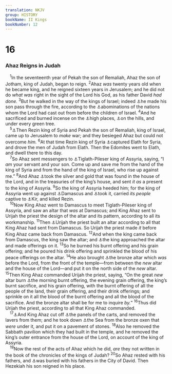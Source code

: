 ```yaml
---
translation: NKJV
group: HISTORY
bookName: II Kings 
bookNumber: 12
---
```


<div class="title"><h1>16</h1><h3>Ahaz Reigns in Judah</h3></div>
<span class="verse 2vua_16_1"> <sup>1</sup>In the seventeenth year of Pekah the son of Remaliah, Ahaz the son of Jotham, king of Judah, began to reign. </span>
<span class="verse 2vua_16_2"><sup>2</sup>Ahaz <i>was</i> twenty years old when he became king, and he reigned sixteen years in Jerusalem; and he did not do <i>what</i> <i>was</i> right in the sight of the Lord his God, as his father David <i>had</i> <i>done.</i></span>
<span class="verse 2vua_16_3"><sup>3</sup>But he walked in the way of the kings of Israel; indeed <a data-toggle="tooltip" data-placement="bottom" title="(Lev. 18:21); 2 Kin. 17:17; 2 Chr. 28:3; Ps. 106:37, 38; Is. 1:1">⚓</a>he made his son pass through the fire, according to the <a data-toggle="tooltip" data-placement="bottom" title="(Deut. 12:31); 2 Kin. 21:2, 11">⚓</a>abominations of the nations whom the Lord had cast out from before the children of Israel. </span>
<span class="verse 2vua_16_4"><sup>4</sup>And he sacrificed and burned incense on the <a data-toggle="tooltip" data-placement="bottom" title="2 Kin. 15:34, 35">⚓</a>high places, <a data-toggle="tooltip" data-placement="bottom" title="(Deut. 12:2); 1 Kin. 14:23">⚓</a>on the hills, and under every green tree.<br/></span>
<span class="verse 2vua_16_5"> <sup>5</sup><a data-toggle="tooltip" data-placement="bottom" title="2 Kin. 15:37; Is. 7:1, 4">⚓</a>Then Rezin king of Syria and Pekah the son of Remaliah, king of Israel, came up to Jerusalem to <i>make</i> war; and they besieged Ahaz but could not overcome <i>him.</i></span>
<span class="verse 2vua_16_6"><sup>6</sup>At that time Rezin king of Syria <a data-toggle="tooltip" data-placement="bottom" title="2 Kin. 14:22; 2 Chr. 26:2">⚓</a>captured Elath for Syria, and drove the men of Judah from Elath. Then the Edomites went to Elath, and dwell there to this day.<br/></span>
<span class="verse 2vua_16_7"> <sup>7</sup>So Ahaz sent messengers to <a data-toggle="tooltip" data-placement="bottom" title="2 Kin. 15:29; 1 Chr. 5:26; 2 Chr. 28:20">⚓</a>Tiglath-Pileser king of Assyria, saying, “I <i>am</i> your servant and your son. Come up and save me from the hand of the king of Syria and from the hand of the king of Israel, who rise up against me.” </span>
<span class="verse 2vua_16_8"><sup>8</sup>And Ahaz <a data-toggle="tooltip" data-placement="bottom" title="2 Kin. 12:17, 18; 2 Chr. 28:21">⚓</a>took the silver and gold that was found in the house of the Lord, and in the treasuries of the king’s house, and sent <i>it</i> <i>as</i> a present to the king of Assyria. </span>
<span class="verse 2vua_16_9"><sup>9</sup>So the king of Assyria heeded him; for the king of Assyria went up against <a data-toggle="tooltip" data-placement="bottom" title="2 Kin. 14:28">⚓</a>Damascus and <a data-toggle="tooltip" data-placement="bottom" title="Amos 1:5">⚓</a>took it, carried <i>its</i> <i>people</i> captive to <a data-toggle="tooltip" data-placement="bottom" title="Is. 22:6; Amos 9:7">⚓</a>Kir, and killed Rezin.<br/></span>
<span class="verse 2vua_16_10"> <sup>10</sup>Now King Ahaz went to Damascus to meet Tiglath-Pileser king of Assyria, and saw an altar that <i>was</i> at Damascus; and King Ahaz sent to Urijah the priest the design of the altar and its pattern, according to all its workmanship. </span>
<span class="verse 2vua_16_11"><sup>11</sup>Then <a data-toggle="tooltip" data-placement="bottom" title="Is. 8:2">⚓</a>Urijah the priest built an altar according to all that King Ahaz had sent from Damascus. So Urijah the priest made <i>it</i> before King Ahaz came back from Damascus. </span>
<span class="verse 2vua_16_12"><sup>12</sup>And when the king came back from Damascus, the king saw the altar; and <a data-toggle="tooltip" data-placement="bottom" title="2 Chr. 26:16, 19">⚓</a>the king approached the altar and made offerings on it. </span>
<span class="verse 2vua_16_13"><sup>13</sup>So he burned his burnt offering and his grain offering; and he poured his drink offering and sprinkled the blood of his peace offerings on the altar. </span>
<span class="verse 2vua_16_14"><sup>14</sup>He also brought <a data-toggle="tooltip" data-placement="bottom" title="Ex. 27:1, 2; 40:6, 29; 2 Chr. 4:1">⚓</a>the bronze altar which <i>was</i> before the Lord, from the front of the temple—from between the <i>new</i> altar and the house of the Lord—and put it on the north side of the <i>new</i> altar. </span>
<span class="verse 2vua_16_15"><sup>15</sup>Then King Ahaz commanded Urijah the priest, saying, “On the great <i>new</i> altar burn <a data-toggle="tooltip" data-placement="bottom" title="Ex. 29:39–41">⚓</a>the morning burnt offering, the evening grain offering, the king’s burnt sacrifice, and his grain offering, with the burnt offering of all the people of the land, their grain offering, and their drink offerings; and sprinkle on it all the blood of the burnt offering and all the blood of the sacrifice. And the bronze altar shall be for me to inquire <i>by.</i>” </span>
<span class="verse 2vua_16_16"><sup>16</sup>Thus did Urijah the priest, according to all that King Ahaz commanded.<br/></span>
<span class="verse 2vua_16_17"> <sup>17</sup><a data-toggle="tooltip" data-placement="bottom" title="2 Chr. 28:24">⚓</a>And King Ahaz cut off <a data-toggle="tooltip" data-placement="bottom" title="1 Kin. 7:27–29">⚓</a>the panels of the carts, and removed the lavers from them; and he took down <a data-toggle="tooltip" data-placement="bottom" title="1 Kin. 7:23–25">⚓</a>the Sea from the bronze oxen that <i>were</i> under it, and put it on a pavement of stones. </span>
<span class="verse 2vua_16_18"><sup>18</sup>Also he removed the Sabbath pavilion which they had built in the temple, and he removed the king’s outer entrance from the house of the Lord, on account of the king of Assyria.<br/></span>
<span class="verse 2vua_16_19"> <sup>19</sup>Now the rest of the acts of Ahaz which he did, <i>are</i> they not written in the book of the chronicles of the kings of Judah? </span>
<span class="verse 2vua_16_20"><sup>20</sup>So Ahaz rested with his fathers, and <a data-toggle="tooltip" data-placement="bottom" title="2 Chr. 28:27">⚓</a>was buried with his fathers in the City of David. Then Hezekiah his son reigned in his place.<br/></span>

